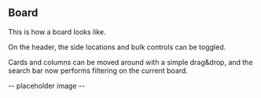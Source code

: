 ## Board

This is how a board looks like.

On the header, the side locations and bulk controls can be toggled.

Cards and columns can be moved around with a simple drag&drop, and the search bar now performs filtering on the current board.

-- placeholder image --